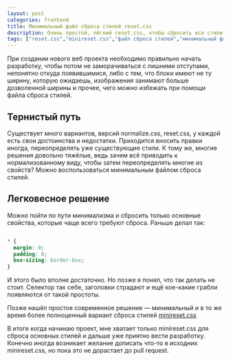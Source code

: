 ```yaml
---
layout: post
categories: frontend
title: Минимальный файл сброса стилей reset.css
description: Очень простой, лёгкий reset.css, чтобы сбросить все стили к одному стандарту.
tags: ["reset.css","minireset.css","файл сброса стилей","минимальный файл сброса стилей","css reset","tiny css reset"]
---
```


При создании нового веб проекта необходимо правильно начать разработку, чтобы потом не заморачиваться с лишними отступами, непонятно откуда появившимися, либо с тем, что блоки имеют не ту ширину, которую ожидаешь, изображения занимают больше дозволенной ширины и прочее, чего можно избежать при помощи файла сброса стилей.

## Тернистый путь

Существует много вариантов, версий normalize.css, reset.css, у каждой есть свои достоинства и недостатки. Приходится вносить правки иногда, переопределять уже существующие стили. К тому же, многие решения довольно тяжёлые, ведь зачем всё приводить к нормализованному виду, чтобы затем переопределять многие из свойств? Можно воспользоваться минимальным файлом сброса стилей.

## Легковесное решение

Можно пойти по пути минимализма и сбросить только основные свойства, которые чаще всего требуют сброса. Раньше делал так:

```css

* {
  margin: 0;
  padding: 0;
  box-sizing: border-box;
}

```

И этого было вполне достаточно. Но позже я понял, что так делать не стоит. Селектор так себе, заголовки страдают и ещё кое-какие грабли появляются от такой простоты.

Позже нашёл простое современное решение &mdash; минимальный и в то же время более полноценный вариант сброса стилей [minireset.css](https://github.com/jgthms/minireset.css)

В итоге когда начинаю проект, мне хватает только minireset.css для сброса основных стилей и дальше уже приятно вести разработку. Конечно иногда возникает желание дописать что-то в исходник minireset.css, но пока это не дорастает до pull request.

